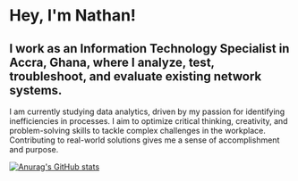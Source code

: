 # Hey, I'm Nathan! 

## I work as an Information Technology Specialist in Accra, Ghana, where I analyze, test, troubleshoot, and evaluate existing network systems.

I am currently studying data analytics, driven by my passion for identifying inefficiencies in processes. I aim to optimize critical thinking, creativity, and problem-solving skills to tackle complex challenges in the workplace. Contributing to real-world solutions gives me a sense of accomplishment and purpose.

[![Anurag's GitHub stats](https://github-readme-stats.vercel.app/api?username=nathanda39)](https://github.com/anuraghazra/github-readme-stats)

